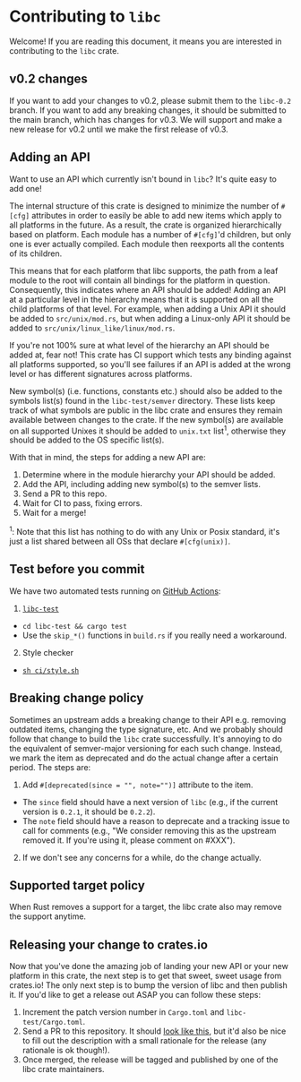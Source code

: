 # Contributing to `libc`

Welcome! If you are reading this document, it means you are interested in contributing
to the `libc` crate.

## v0.2 changes

If you want to add your changes to v0.2, please submit them to the `libc-0.2` branch.
If you want to add any breaking changes, it should be submitted to the main branch,
which has changes for v0.3.
We will support and make a new release for v0.2 until we make the first release of v0.3.

## Adding an API

Want to use an API which currently isn't bound in `libc`? It's quite easy to add
one!

The internal structure of this crate is designed to minimize the number of
`#[cfg]` attributes in order to easily be able to add new items which apply
to all platforms in the future. As a result, the crate is organized
hierarchically based on platform. Each module has a number of `#[cfg]`'d
children, but only one is ever actually compiled. Each module then reexports all
the contents of its children.

This means that for each platform that libc supports, the path from a
leaf module to the root will contain all bindings for the platform in question.
Consequently, this indicates where an API should be added! Adding an API at a
particular level in the hierarchy means that it is supported on all the child
platforms of that level. For example, when adding a Unix API it should be added
to `src/unix/mod.rs`, but when adding a Linux-only API it should be added to
`src/unix/linux_like/linux/mod.rs`.

If you're not 100% sure at what level of the hierarchy an API should be added
at, fear not! This crate has CI support which tests any binding against all
platforms supported, so you'll see failures if an API is added at the wrong
level or has different signatures across platforms.

New symbol(s) (i.e. functions, constants etc.) should also be added to the
symbols list(s) found in the `libc-test/semver` directory. These lists keep
track of what symbols are public in the libc crate and ensures they remain
available between changes to the crate. If the new symbol(s) are available on
all supported Unixes it should be added to `unix.txt` list<sup>1</sup>,
otherwise they should be added to the OS specific list(s).

With that in mind, the steps for adding a new API are:

1. Determine where in the module hierarchy your API should be added.
2. Add the API, including adding new symbol(s) to the semver lists.
3. Send a PR to this repo.
4. Wait for CI to pass, fixing errors.
5. Wait for a merge!

<sup>1</sup>: Note that this list has nothing to do with any Unix or Posix
standard, it's just a list shared between all OSs that declare `#[cfg(unix)]`.

## Test before you commit

We have two automated tests running on [GitHub Actions](https://github.com/rust-lang/libc/actions):

1. [`libc-test`](https://github.com/gnzlbg/ctest)
  - `cd libc-test && cargo test`
  - Use the `skip_*()` functions in `build.rs` if you really need a workaround.
2. Style checker
  - [`sh ci/style.sh`](https://github.com/rust-lang/libc/blob/main/ci/style.sh)

## Breaking change policy

Sometimes an upstream adds a breaking change to their API e.g. removing outdated items,
changing the type signature, etc. And we probably should follow that change to build the
`libc` crate successfully. It's annoying to do the equivalent of semver-major versioning
for each such change. Instead, we mark the item as deprecated and do the actual change
after a certain period. The steps are:

1. Add `#[deprecated(since = "", note="")]` attribute to the item.
  - The `since` field should have a next version of `libc`
    (e.g., if the current version is `0.2.1`, it should be `0.2.2`).
  - The `note` field should have a reason to deprecate and a tracking issue to call for comments
    (e.g., "We consider removing this as the upstream removed it.
    If you're using it, please comment on #XXX").
2. If we don't see any concerns for a while, do the change actually.

## Supported target policy

When Rust removes a support for a target, the libc crate also may remove the support anytime.

## Releasing your change to crates.io

Now that you've done the amazing job of landing your new API or your new
platform in this crate, the next step is to get that sweet, sweet usage from
crates.io! The only next step is to bump the version of libc and then publish
it. If you'd like to get a release out ASAP you can follow these steps:

1. Increment the patch version number in `Cargo.toml` and `libc-test/Cargo.toml`.
1. Send a PR to this repository. It should [look like this][example-pr], but it'd
   also be nice to fill out the description with a small rationale for the
   release (any rationale is ok though!).
1. Once merged, the release will be tagged and published by one of the libc crate
   maintainers.

[example-pr]: https://github.com/rust-lang/libc/pull/2120
